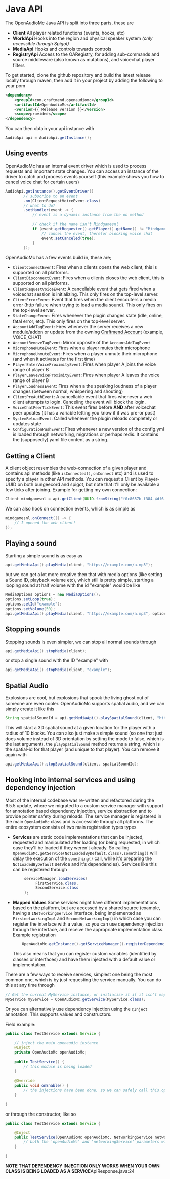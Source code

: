 [//]: # (TITLE:Java API)
[//]: # (DESCRIPTION:Using the java API to build awesome shit)
[//]: # (TAGS:java,api,technical,documentation,events,packets,maven,gradle,nerds)

# Java API
The OpenAudioMc Java API is split into three parts, these are
 - **Client** All player related functions (events, hooks, etc)
 - **WorldApi** Hooks into the region and physical speaker system *(only accessible through Spigot)*
 - **MediaApi** Hooks and controls towards controls
 - **RegistryApi** Access to the OARegistry, for adding sub-commands and source middleware (also known as mutations), and voicechat player filters
 
To get started, clone the github repository and build the latest release locally through maven, then add it in your project by adding the following to your pom
```xml
<dependency>
    <groupId>com.craftmend.openaudiomc</groupId>
    <artifactId>OpenAudioMc</artifactId>
    <version>{{ Release version }}</version>
    <scope>provided</scope>
</dependency>
```

You can then obtain your api instance with
```java
AudioApi api = AudioApi.getInstance();
```

## Using events
OpenAudioMc has an internal event driver which is used to process requests and important state changes.
You can access an instance of the driver to catch and process events yourself (this example shows you how to cancel voice chat for certain users)
```java
AudioApi.getInstance().getEventDriver()
        // subscribe to an event
        .on(ClientRequestVoiceEvent.class)
        // what to do?
        .setHandler(event -> {
            // event is a dynamic instance from the on method

            // check if the name isn't Mindgamesnl
            if (event.getRequester().getPlayer().getName() != "Mindgamesnl") {
                // cancel the event, therefor blocking voice chat
                event.setCanceled(true);
            }
        });
```

OpenAudioMc has a few events build in, these are;
 - `ClientConnectEvent`: Fires when a clients opens the web client, this is supported on all platforms.
 - `ClientDisconnectEvent`: Fires when a clients closes the web client, this is supported on all platforms.
 - `ClientRequestVoiceEvent`: A cancellable event that gets fired when a voicechat session is initializing. This only fires on the top-level server.
 - `ClientErrorEvent`: Event that fires when the client encouters a media error (http failure when trying to load a media sound). This only fires on the top-level server.
 - `StateChangeEvent`: Fires whenever the plugin changes state (idle, online, fatal error, etc). This only fires on the top-level server.
 - `AccountAddTagEvent`: Fires whenever the server receives a new module/addon or update from the owning [Craftmend Account](account.md) (example, VOICE_CHAT)
 - `AccountRemoveTagEvent`: Mirror opposite of the `AccountAddTagEvent`
 - `MicrophoneMuteEvent`: Fires when a player mutes their microphone
 - `MicrophoneUnmuteEvent`: Fires when a player unmute their microphone (and when it activates for the first time)
 - `PlayerEnterVoiceProximityEvent`: Fires when player A joins the voice range of player B
 - `PlayerLeaveVoiceProximityEvent`: Fires when player A leaves the voice range of player B
 - `PlayerLoudnessEvent`: Fires when a the speaking loudness of a player changes (between normal, whispering and shouting)
 - `ClientPreAuthEvent`: A cancellable event that fires whenever a web client attempts to login. Canceling the event will block the login.
 - `VoiceChatPeerTickEvent`: This event fires before **AND** after voicechat peer updates (it has a variable letting you know if it was pre-or post)
 - `SystemReloadEvent`: Called whenever the plugin reloads completely or updates state
 - `ConfigurationPushEvent`: Fires whenever a new version of the config.yml is loaded through networking, migrations or perhaps redis. It contains the (supposedly) yaml file content as a string.

## Getting a Client
A client object resembles the web-connection of a given player and contains api methods (like `isConnected()`, `onConnect` etc) and is used to specify a player in other API methods.
You can request a Client by Player-UUID on both bungeecord and spigot, but note that it'll only be available a few ticks after joining. Example for getting my own connection:
```java
Client mindgamesnl = api.getClient(UUID.fromString("f0c8657b-f384-4df6-9d66-e9f36c36ce8a"));
```
We can also hook on connection events, which is as simple as
```java
mindgamesnl.onConnect(() -> {
    // I opened the web client!
});
```

## Playing a sound
Starting a simple sound is as easy as
```java
api.getMediaApi().playMedia(client, "https://example.com/a.mp3");
```
but we can get a lot more creative then that with media options (like setting a Sound ID, playback volume etc), which still is pretty simple, starting a looping sound at half volume with the id "example" would be like
```java
MediaOptions options = new MediaOptions();
options.setLoop(true);
options.setId("example");
options.setVolume(50);
api.getMediaApi().playMedia(client, "https://example.com/a.mp3", options);
```

## Stopping sounds
Stopping sounds is even simpler, we can stop all normal sounds through
```java
api.getMediaApi().stopMedia(client);
```
or stop a single sound with the ID "example" with
```java
api.getMediaApi().stopMedia(client, "example");
```

## Spatial Audio
Explosions are cool, but explosions that spook the living ghost out of someone are even cooler. OpenAudioMc supports spatial audio, and we can simply create it like this
```java
String spatialSoundId = api.getMediaApi().playSpatialSound(client, "https://example.com/a.mp3", x, y, z, 10, true);
```
This will start a 3D spatial sound at a given location for the player with a radius of 10 blocks. You can also just make a simple sound (so one that just does volume instead of 3D orientation by setting the mode to false, which is the last argument).
the `playSpatialSound` method returns a string, which is the spatial-id for that player (and unique to that player). You can remove it again with
```java
api.getMediaApi().stopSpatialSound(client, spatialSoundId);
```

## Hooking into internal services and using dependency injection
Most of the internal codebase was re-written and refactored during the 6.5.5 update, where we migrated to a custom service manager with support for annotation based dependency injection, service abstraction and to provide pointer safety during reloads.
The service manager is registered in the main `OpenAudioMc` class and is accessible through all platforms. The entire ecosystem consists of two main registration types types

- **Services** are static code implementations that can be injected, requested and manipulated after loading (or being requested, in which case they'll be loaded if they weren't already. So calling `OpenAudioMc.getService(NotLoadedByDefault.class).something()` will delay the execution of the `something()` call, while it's preparing the `NotLoadedByDefault` service and it's dependencies). Services like this can be registered through
  ```java
       serviceManager.loadServices(
            FirstService.class,
            SecondService.class
       );
    ```
- **Mapped Values** Some services might have different implementations based on the platform, but are accessed by a shared source (example, having a `INetworkingService` interface, being implemented as `FirstnetworkingImpl` and `SecondNetworkingImpl`) in which case you can register the interface with a value, so you can use dependency injection through the interface, and receive the appropriate implementation class. Example registration
    ```java
        OpenAudioMc.getInstance().getServiceManager().registerDependency(TaskService.class, invoker.getTaskProvider());
    ```
    This also means that you can register custom variables (identified by classes or interfaces) and have them injected with a default value or implementation.

There are a few ways to receive services, simplest one being the most common one, which is by just requesting the service manually. You can do this at any time through
```java
// Get the current MyService instance, or initialize it if it isn't mapped yet
MyService myService = OpenAudioMc.getService(MyService.class);
```

Or you can alternatively use dependency injection using the `@Inject` annotation. This supports values and constructors.

Field example:
```java
public class TestService extends Service {
    
    // inject the main openaudio instance
    @Inject
    private OpenAudioMc openAudioMc;
    
    public TestService() {
        // this module is being loaded
    }
    
    @Override
    public void onEnable() {
        // the injections have been done, so we can safely call this.openAudioMc
    }
    
}
```

or through the constructor, like so
```java
public class TestService extends Service {

    @Inject
    public TestService(OpenAudioMc openAudioMc, NetworkingService networkingService) {
        // both the 'openAudioMc' and 'networkingService' parameters will be injected during init
    }
    
}
```

**NOTE THAT DEPENDENCY INJECTION ONLY WORKS WHEN YOUR OWN CLASS IS BEING LOADED AS A SERVICE**ApiResponse.java:24
